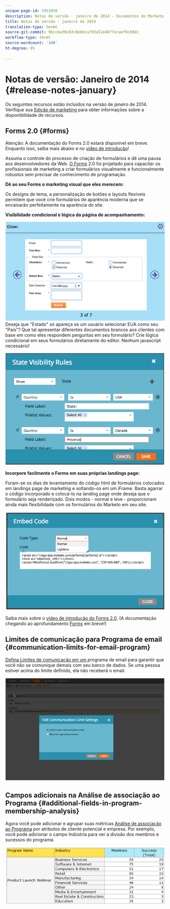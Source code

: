 ```yaml
---
unique-page-id: 2951050
description: Notas de versão - janeiro de 2014 - Documentos do Marketo - Documentação do produto
title: Notas de versão - janeiro de 2014
translation-type: tm+mt
source-git-commit: 96cc6a30c63c8e8dca793a52e4bf7ecaef8c08dc
workflow-type: tm+mt
source-wordcount: '340'
ht-degree: 0%

---
```



# Notas de versão: Janeiro de 2014 {#release-notes-january}

Os seguintes recursos estão incluídos na versão de janeiro de 2014. Verifique sua [Edição de marketing](http://www.marketo.com/pricing/) para obter informações sobre a disponibilidade de recursos.

## Forms 2.0 {#forms}

Atenção: A documentação do Forms 2.0 estará disponível em breve. Enquanto isso, saiba mais abaixo e no [vídeo de introdução](http://docs.marketo.com/display/docs/forms)!

Assuma o controle do processo de criação de formulários e dê uma pausa aos desenvolvedores da Web. [O Forms](http://docs.marketo.com/display/docs/forms) 2.0 foi projetado para capacitar os profissionais de marketing a criar formulários visualmente e funcionalmente robustos sem precisar de conhecimento de programação.

**Dê ao seu Forms o marketing visual que eles merecem:**

Os designs de tema, a personalização de botões e layouts flexíveis permitem que você crie formulários de aparência moderna que se encaixarão perfeitamente na aparência do site.

**Visibilidade condicional e lógica da página de acompanhamento:**

![](assets/image2014-9-22-10-3a30-3a52.png)\
Deseja que &quot;Estado&quot; só apareça se um usuário selecionar EUA como seu &quot;País&quot;? Que tal apresentar diferentes documentos brancos aos clientes com base em como eles respondem perguntas em seu formulário? Crie lógica condicional em seus formulários diretamente do editor. Nenhum javascript necessário!

![](assets/image2014-9-22-10-3a31-3a54.png)

**Incorpore facilmente o Forms em suas próprias landings page:**

Foram-se os dias de levantamento do código html de formulários colocados em landings page de marketing e soltando-os em um iFrame. Basta agarrar o código incorporado e colocá-lo na landing page onde deseja que o formulário seja renderizado. Dois modos - normal e leve - proporcionam ainda mais flexibilidade com os formulários do Marketo em seu site.

![](assets/image2014-9-22-10-3a38-3a2.png)

Saiba mais sobre o [vídeo de introdução do Forms 2.0](http://docs.marketo.com/display/docs/forms). (A documentação chegando ao aprofundamento [Forms](http://docs.marketo.com/display/docs/forms) em breve!)

## Limites de comunicação para Programa de email {#communication-limits-for-email-program}

[Defina Limites de comunicação em um ](../../product-docs/email-marketing/email-programs/email-program-actions/enable-disable-communication-limits-in-an-email-program.md) programa de email para garantir que você não se comunique demais com seu banco de dados. Se uma pessoa estiver acima do limite definido, ela não receberá o email.

![](assets/image2014-9-22-10-3a38-3a31.png)

## Campos adicionais na Análise de associação ao Programa {#additional-fields-in-program-membership-analysis}

Agora você pode adicionar e agrupar suas métricas [Análise de associação ao Programa](../../product-docs/reporting/revenue-cycle-analytics/program-analytics/build-a-program-membership-analysis-report-that-lists-leads.md) por atributos de cliente potencial e empresa. Por exemplo, você pode adicionar o campo Indústria para ver a divisão dos membros e sucessos do programa.

![](assets/image2014-9-22-10-3a39-3a1.png)

